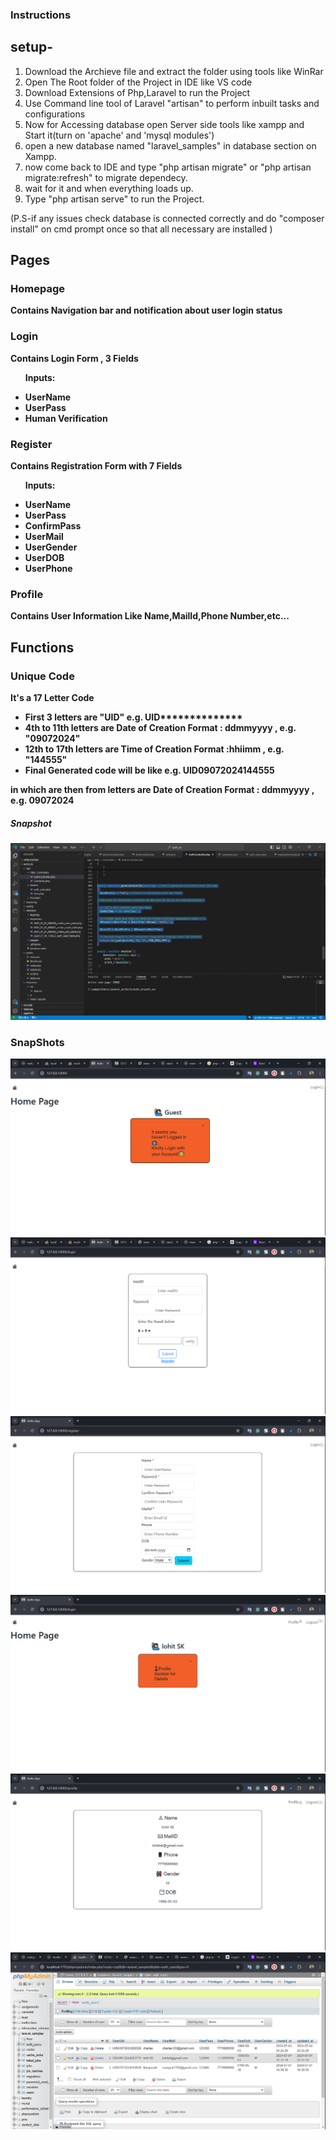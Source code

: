 ### <b>Instructions</b>
<section>
 
## setup-
<ol>
<li> Download the Archieve file and extract the folder using tools like WinRar </li>
<li> Open The Root folder of the Project in IDE like VS code </li>
<li> Download Extensions of Php,Laravel to run the Project </li>
<li> Use Command line tool of Laravel "artisan" to perform inbuilt tasks and configurations </li>
<li> Now for Accessing database open Server side tools like xampp and Start it(turn on 'apache' and 'mysql modules') </li>
<li> open a new database named "laravel_samples" in database section on Xampp. </li>
<li> now come back to IDE and type "php artisan migrate" or "php artisan migrate:refresh" to migrate dependecy. </li>
<li> wait for it and when everything loads up. </li>
<li> Type "php artisan serve" to run the Project. </li>
</ol>
(P.S-if any issues check database is connected correctly and do "composer install" on cmd prompt once so that all necessary are installed )
 
<h2> <b>Pages</h2>

<h3> Homepage</h3>
 <p>Contains Navigation bar and notification about user login status</p>
<h3>  Login</h3>
 <p>Contains Login Form , 3 Fields </p>
 <ul><P>Inputs:</P>
  <li>UserName</li>
  <li>UserPass</li>
  <li>Human Verification</li>  
 </ul>
<h3> Register</h3>
 <p>Contains Registration Form with 7 Fields</p>
  <ul><P>Inputs:</P>
  <li>UserName</li>
  <li>UserPass</li>
  <li>ConfirmPass</li>
  <li>UserMail</li>
  <li>UserGender</li>
  <li>UserDOB</li>
  <li>UserPhone</li>  
 </ul>
<h3> Profile </h3>
 <p>Contains User Information Like Name,MailId,Phone Number,etc...</p>
</section>

<h2> Functions </h2>
<section style="border:2px solid red:border-radius:10px;">
 
<h3>Unique Code</h3>
 It's a 17 Letter Code
<ul>
 <li><b>First 3 letters</b> are "UID" e.g. UID**************</li>
 <li><b> 4th to 11th letters</b> are  Date of Creation <b>Format</b> :  ddmmyyyy , e.g. "09072024"</li>
 <li><b>12th to 17th letters</b> are Time of Creation <b>Format</b> :hhiimm , e.g.  "144555"</li>
 <li>Final Generated code will be like e.g. <b>UID09072024144555</b></li>
</ul>
in which  are 
then from letters are Date of Creation 
<b>Format</b> :  ddmmyyyy , e.g. 09072024
<h5>Snapshot</h5>
<div>
 <img src="assets/Auth_snapshot (7).png" />
</div>
</section>

<section>

### SnapShots
 
<img src="assets/Auth_snapshot (1).png" />
<img src="assets/Auth_snapshot (2).png" />
<img src="assets/Auth_snapshot (3).png" />
<img src="assets/Auth_snapshot (4).png" />
<img src="assets/Auth_snapshot (5).png" />
<img src="assets/Auth_snapshot (6).png" />

</section>
